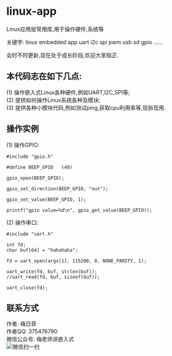 # linux-app
Linux应用层常用库,用于操作硬件,系统等

关键字: linux embedded app uart i2c spi pwm usb sd gpio ......  

会时不时更新,现在处于成长阶段,欢迎大家指正.

## 本代码志在如下几点:  
(1) 操作嵌入式Linux各种硬件,例如UART,I2C,SPI等;  
(2) 提供如何操作Linux系统各种及模块;  
(3) 提供各种小模块代码,例如测试ping,获取cpu利用率等,现拆现用.  

## 操作实例  

(1) 操作GPIO:  
```
#include "gpio.h"

#define BEEP_GPIO	(40)

gpio_open(BEEP_GPIO);

gpio_set_direction(BEEP_GPIO, "out");

gpio_set_value(BEEP_GPIO, 1);

printf("gpio value=%d\n", gpio_get_value(BEEP_GPIO));
```  
   

(2) 操作串口: 
```
#include "uart.h"

int fd;
char buf[64] = "hahahaha";

fd = uart_open(argv[1], 115200, 8, NONE_PARITY, 1);

uart_write(fd, buf, strlen(buf));
//uart_read(fd, buf, sizeof(buf));

uart_close(fd);
```

## 联系方式  
作者: 梅日菲  
作者QQ: 375476790  
微信公众号: 梅老师讲嵌入式  
![微信扫一扫](https://github.com/Teacher-May/linux-app/raw/master/pic/WXGZH.jpg)
